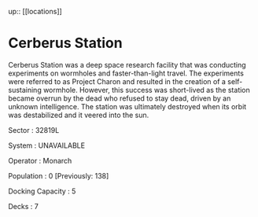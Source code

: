 ---
---
up:: [[locations]]

# Cerberus Station

Cerberus Station was a deep space research facility that was conducting experiments on wormholes and faster-than-light travel. The experiments were referred to as Project Charon and resulted in the creation of a self-sustaining wormhole. However, this success was short-lived as the station became overrun by the dead who refused to stay dead, driven by an unknown intelligence. The station was ultimately destroyed when its orbit was destabilized and it veered into the sun.

Sector
: 32819L

System
: UNAVAILABLE

Operator
: Monarch

Population
: 0 [Previously: 138]

Docking Capacity
: 5

Decks
: 7